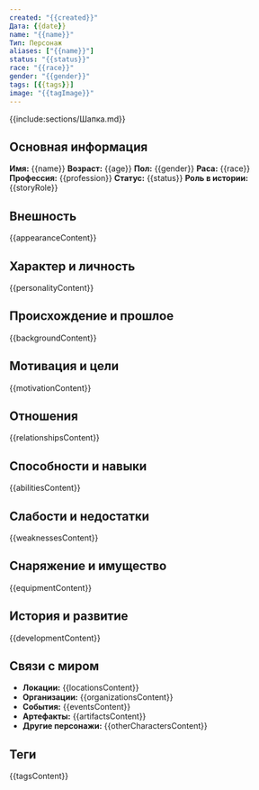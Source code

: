 ```yaml
---
created: "{{created}}"
Дата: {{date}}
name: "{{name}}"
Тип: Персонаж
aliases: ["{{name}}"]
status: "{{status}}"
race: "{{race}}"
gender: "{{gender}}"
tags: [{{tags}}]
image: "{{tagImage}}"
---
```


{{include:sections/Шапка.md}}


## Основная информация
**Имя:** {{name}}
**Возраст:** {{age}}
**Пол:** {{gender}}
**Раса:** {{race}}
**Профессия:** {{profession}}
**Статус:** {{status}}
**Роль в истории:** {{storyRole}}

## Внешность
{{appearanceContent}}

## Характер и личность
{{personalityContent}}

## Происхождение и прошлое
{{backgroundContent}}

## Мотивация и цели
{{motivationContent}}

## Отношения
{{relationshipsContent}}

## Способности и навыки
{{abilitiesContent}}

## Слабости и недостатки
{{weaknessesContent}}

## Снаряжение и имущество
{{equipmentContent}}

## История и развитие
{{developmentContent}}

## Связи с миром
- **Локации:** {{locationsContent}}
- **Организации:** {{organizationsContent}}
- **События:** {{eventsContent}}
- **Артефакты:** {{artifactsContent}}
- **Другие персонажи:** {{otherCharactersContent}}

## Теги
{{tagsContent}}